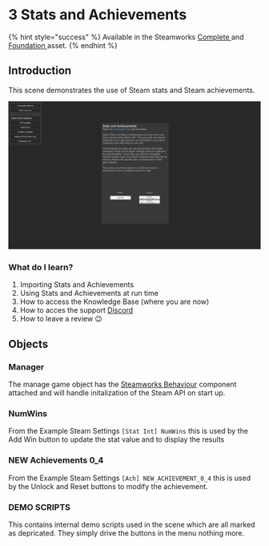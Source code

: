 # 3 Stats and Achievements

{% hint style="success" %}
Available in the Steamworks [Complete ](https://assetstore.unity.com/packages/tools/utilities/ux-v2-complete-201905)and [Foundation ](https://assetstore.unity.com/packages/tools/utilities/ux-v2-foundation-202671)asset.
{% endhint %}

## Introduction&#x20;

This scene demonstrates the use of Steam stats and Steam achievements.

![](<../../../../.gitbook/assets/image (172).png>)

### What do I learn?

1. Importing Stats and Achievements
2. Using Stats and Achievements at run time
3. How to access the Knowledge Base (where you are now)
4. How to acces the support [Discord ](https://discord.gg/6X3xrRc)
5. How to leave a review 😉

## Objects

### Manager

The manage game object has the [Steamworks Behaviour](../../components/steamworks-behaviour.md) component attached and will handle initalization of the Steam API on start up.

### NumWins

From the Example Steam Settings `[Stat Int] NumWins` this is used by the Add Win button to update the stat value and to display the results

### NEW Achievements 0\_4

From the Example Steam Settings `[Ach] NEW_ACHIEVEMENT_0_4` this is used by the Unlock and Reset buttons to modify the achievement.

### DEMO SCRIPTS

This contains internal demo scripts used in the scene which are all marked as depricated. They simply drive the buttons in the menu nothing more.
